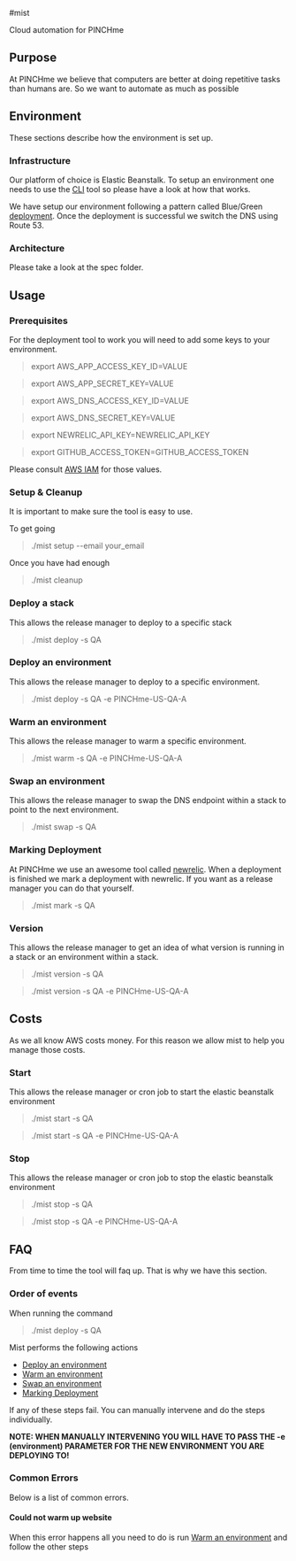 #mist

Cloud automation for PINCHme

## Purpose

At PINCHme we believe that computers are better at doing repetitive tasks than humans are. So we want to automate as
much as possible

## Environment

These sections describe how the environment is set up.

### Infrastructure

Our platform of choice is Elastic Beanstalk. To setup an environment one needs to use the [CLI](http://aws.amazon.com/code/6752709412171743) tool
so please have a look at how that works.

We have setup our environment following a pattern called Blue/Green [deployment](http://martinfowler.com/bliki/BlueGreenDeployment.html).
Once the deployment is successful we switch the DNS using Route 53.

### Architecture

Please take a look at the spec folder.

## Usage

### Prerequisites

For the deployment tool to work you will need to add some keys to your environment.

> export AWS_APP_ACCESS_KEY_ID=VALUE

> export AWS_APP_SECRET_KEY=VALUE

> export AWS_DNS_ACCESS_KEY_ID=VALUE

> export AWS_DNS_SECRET_KEY=VALUE

> export NEWRELIC_API_KEY=NEWRELIC_API_KEY

> export GITHUB_ACCESS_TOKEN=GITHUB_ACCESS_TOKEN

Please consult [AWS IAM](http://aws.amazon.com/iam/) for those values.

### Setup & Cleanup

It is important to make sure the tool is easy to use.

To get going

> ./mist setup --email your_email

Once you have had enough

> ./mist cleanup

### Deploy a stack

This allows the release manager to deploy to a specific stack

> ./mist deploy -s QA

### Deploy an environment

This allows the release manager to deploy to a specific environment.

> ./mist deploy -s QA -e PINCHme-US-QA-A

### Warm an environment

This allows the release manager to warm a specific environment.

> ./mist warm -s QA -e PINCHme-US-QA-A

### Swap an environment

This allows the release manager to swap the DNS endpoint within a stack to point to the next environment.

> ./mist swap -s QA

### Marking Deployment

At PINCHme we use an awesome tool called [newrelic](http://newrelic.com/). When a deployment is finished we mark a
deployment with newrelic. If you want as a release manager you can do that yourself.

> ./mist mark -s QA

### Version

This allows the release manager to get an idea of what version is running in a stack or an environment within a stack.

> ./mist version -s QA

> ./mist version -s QA -e PINCHme-US-QA-A

## Costs

As we all know AWS costs money. For this reason we allow mist to help you manage those costs.

### Start

This allows the release manager or cron job to start the elastic beanstalk environment

> ./mist start -s QA

> ./mist start -s QA -e PINCHme-US-QA-A

### Stop

This allows the release manager or cron job to stop the elastic beanstalk environment

> ./mist stop -s QA

> ./mist stop -s QA -e PINCHme-US-QA-A

## FAQ

From time to time the tool will faq up. That is why we have this section.

### Order of events

When running the command

> ./mist deploy -s QA

Mist performs the following actions

* [Deploy an environment](#deploy-an-environment)
* [Warm an environment](#warm-an-environment)
* [Swap an environment](#swap-an-environment)
* [Marking Deployment](#marking-deployment)

If any of these steps fail. You can manually intervene and do the steps individually.

**NOTE: WHEN MANUALLY INTERVENING YOU WILL HAVE TO PASS THE -e (environment) PARAMETER FOR THE NEW ENVIRONMENT YOU ARE DEPLOYING TO!**

### Common Errors

Below is a list of common errors.

#### Could not warm up website

When this error happens all you need to do is run [Warm an environment](#warm-an-environment) and follow the other steps
